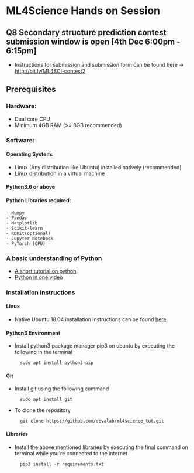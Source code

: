 # ML4Science Hands on Session

## Q8 Secondary structure prediction contest submission window is open [4th Dec 6:00pm - 6:15pm]
* Instructions for submission and submission form can be found here -> http://bit.ly/ML4SCI-contest2


## Prerequisites

### Hardware:
* Dual core CPU
* Minimum 4GB RAM (>= 8GB recommended)

### Software:

#### Operating System:
* Linux (Any distribution like Ubuntu) installed natively (recommended)
* Linux distribution in a virtual machine

#### Python3.6 or above

#### Python Libraries required:
	- Numpy
	- Pandas
	- Matplotlib
	- Scikit-learn
	- RDKit(optional) 
	- Jupyter Notebook
	- PyTorch (CPU)

### A basic understanding of Python
* [A short tutorial on python](https://www.stavros.io/tutorials/python/)
* [Python in one video](https://www.youtube.com/watch?v=N4mEzFDjqtA)


### Installation Instructions

#### Linux 
* Native Ubuntu 18.04 installation instructions can be found [here](https://vitux.com/how-to-install-ubuntu-18-04-along-with-windows-10/)

#### Python3 Environment
* Install python3 package manager pip3 on ubuntu by executing the following in the terminal



        sudo apt install python3-pip

#### Git
* Install git using the following command

		sudo apt install git
* To clone the repository

		git clone https://github.com/devalab/ml4science_tut.git

#### Libraries
* Install the above mentioned libraries by executing the final command on terminal while you're connected to the internet

		pip3 install -r requirements.txt

